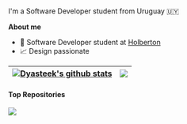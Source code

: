 <br />

I'm a Software Developer student from Uruguay :uruguay:

**About me**

- 💼 Software Developer student at [Holberton](https://www.holbertonschool.com/)
- 📈 Design passionate

| <a href="https://github.com/Ouyei"><img align="center" src="https://github-readme-stats.vercel.app/api?username=Dyasteek&show_icons=true&include_all_commits=true&theme=buefy&hide_border=true" alt="Dyasteek's github stats" /></a> | <a href="https://github.com/Ouyei/github-readme-stats"><img align="center" src="https://github-readme-stats.vercel.app/api/top-langs/?username=Dyasteek&layout=compact&theme=buefy&hide_border=true" /></a> |
| ------------- | ------------- |

#### Top Repositories

<a href="https://github.com/Dyasteek/holbertonschool-low_level_programming">
  <img align="center" src="https://github-readme-stats.vercel.app/api/pin/?username=Dyasteek&repo=holbertonschool-low_level_programming&theme=buefy" />
</a>

<br />
<br />


